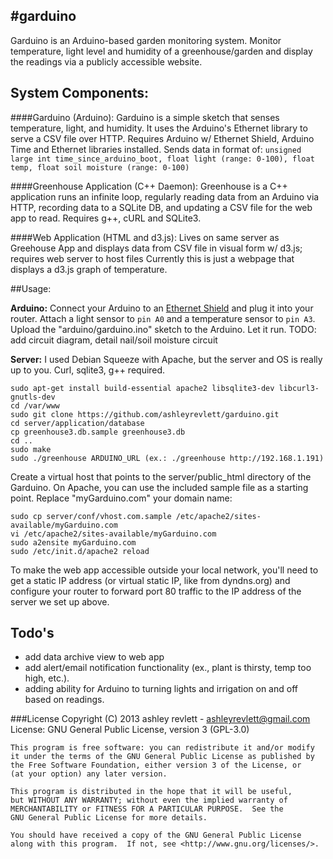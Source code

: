 #garduino
---

Garduino is an Arduino-based garden monitoring system.
Monitor temperature, light level and humidity of a greenhouse/garden
and display the readings via a publicly accessible website.

## System Components:

####Garduino (Arduino): 
Garduino is a simple sketch that senses temperature, light, and humidity.
It uses the Arduino's Ethernet library to serve a CSV file over HTTP.
Requires Arduino w/ Ethernet Shield, Arduino Time and Ethernet libraries installed.
Sends data in format of:
```unsigned large int time_since_arduino_boot, float light (range: 0-100), float temp, float soil moisture (range: 0-100)```

####Greenhouse Application (C++ Daemon):
Greenhouse is a C++ application runs an infinite loop, regularly reading data 
from an Arduino via HTTP, recording data to a SQLite DB, and updating a CSV file for the web app to read.
Requires g++, cURL and SQLite3.

####Web Application (HTML and d3.js):
Lives on same server as Greehouse App and displays data from CSV file
in visual form w/ d3.js; requires web server to host files
Currently this is just a webpage that displays a d3.js graph of temperature. 	

##Usage:

**Arduino:**
Connect your Arduino to an [Ethernet Shield](http://arduino.cc/en/Main/ArduinoEthernetShield) and plug it into your router. 
Attach a light sensor to ```pin A0``` and a temperature sensor to ```pin A3```. 
Upload the "arduino/garduino.ino" sketch to the Arduino.
Let it run. 
TODO: add circuit diagram, detail nail/soil moisture circuit

**Server:**
I used Debian Squeeze with Apache, but the server and OS is really up to you. Curl, sqlite3, g++ required.
```
sudo apt-get install build-essential apache2 libsqlite3-dev libcurl3-gnutls-dev
cd /var/www
sudo git clone https://github.com/ashleyrevlett/garduino.git
cd server/application/database
cp greenhouse3.db.sample greenhouse3.db
cd ..
sudo make
sudo ./greenhouse ARDUINO_URL (ex.: ./greenhouse http://192.168.1.191)
```
Create a virtual host that points to the server/public_html directory of the Garduino. 
On Apache, you can use the included sample file as a starting point.
Replace "myGarduino.com" your domain name:
```
sudo cp server/conf/vhost.com.sample /etc/apache2/sites-available/myGarduino.com
vi /etc/apache2/sites-available/myGarduino.com
sudo a2ensite myGarduino.com
sudo /etc/init.d/apache2 reload
```

To make the web app accessible outside your local network, you'll need to get a static IP
address (or virtual static IP, like from dyndns.org) and configure your router to forward port 80 traffic to 
the IP address of the server we set up above.

## Todo's

* add data archive view to web app
* add alert/email notification functionality (ex., plant is thirsty, temp too high, etc.).
* adding ability for Arduino to turning lights and irrigation on and off based on readings. 

###License
	Copyright (C) 2013 ashley revlett - ashleyrevlett@gmail.com
	License: GNU General Public License, version 3 (GPL-3.0)

	This program is free software: you can redistribute it and/or modify
	it under the terms of the GNU General Public License as published by
	the Free Software Foundation, either version 3 of the License, or
	(at your option) any later version.

	This program is distributed in the hope that it will be useful,
	but WITHOUT ANY WARRANTY; without even the implied warranty of
	MERCHANTABILITY or FITNESS FOR A PARTICULAR PURPOSE.  See the
	GNU General Public License for more details.

	You should have received a copy of the GNU General Public License
	along with this program.  If not, see <http://www.gnu.org/licenses/>.